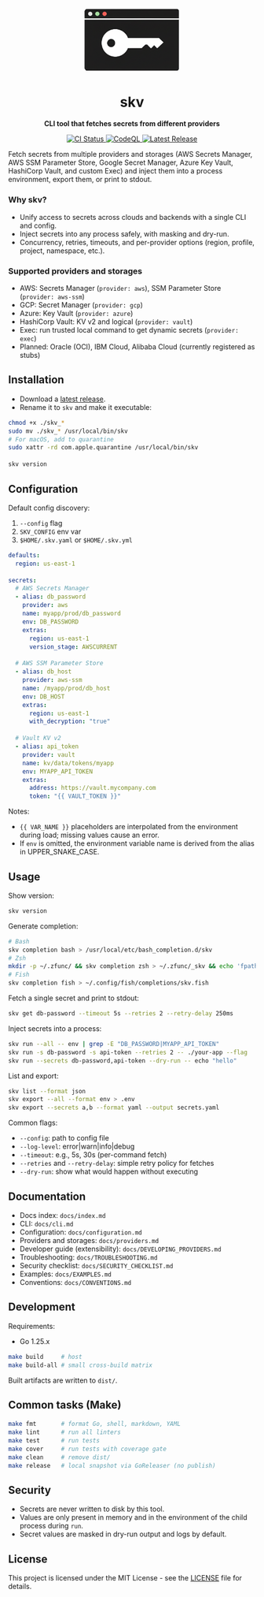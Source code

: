 <div align="center">
  <img src="images/logo.png" alt="skv Logo" width="200" style="border-radius: 20px;">
  <h1>skv</h1>
  <p><strong>CLI tool that fetches secrets from different providers</strong></p>
  <p>
    <a href="https://github.com/Amet13/skv/actions/workflows/ci.yml">
      <img src="https://github.com/Amet13/skv/actions/workflows/ci.yml/badge.svg" alt="CI Status">
    </a>
    <a href="https://github.com/Amet13/skv/actions/workflows/codeql.yml">
      <img src="https://github.com/Amet13/skv/actions/workflows/codeql.yml/badge.svg" alt="CodeQL">
    </a>
    <a href="https://github.com/Amet13/skv/releases">
      <img src="https://img.shields.io/github/v/release/Amet13/skv?label=version" alt="Latest Release">
    </a>
  </p>
</div>

Fetch secrets from multiple providers and storages (AWS Secrets Manager, AWS SSM Parameter Store, Google Secret Manager, Azure Key Vault, HashiCorp Vault, and custom Exec) and inject them into a process environment, export them, or print to stdout.

### Why skv?

- Unify access to secrets across clouds and backends with a single CLI and config.
- Inject secrets into any process safely, with masking and dry-run.
- Concurrency, retries, timeouts, and per-provider options (region, profile, project, namespace, etc.).

### Supported providers and storages

- AWS: Secrets Manager (`provider: aws`), SSM Parameter Store (`provider: aws-ssm`)
- GCP: Secret Manager (`provider: gcp`)
- Azure: Key Vault (`provider: azure`)
- HashiCorp Vault: KV v2 and logical (`provider: vault`)
- Exec: run trusted local command to get dynamic secrets (`provider: exec`)
- Planned: Oracle (OCI), IBM Cloud, Alibaba Cloud (currently registered as stubs)

## Installation

- Download a [latest release](https://github.com/Amet13/skv/releases/latest/).
- Rename it to `skv` and make it executable:

```bash
chmod +x ./skv_*
sudo mv ./skv_* /usr/local/bin/skv
# For macOS, add to quarantine
sudo xattr -rd com.apple.quarantine /usr/local/bin/skv

skv version
```

## Configuration

Default config discovery:

1. `--config` flag
2. `SKV_CONFIG` env var
3. `$HOME/.skv.yaml` or `$HOME/.skv.yml`

```yaml
defaults:
  region: us-east-1

secrets:
  # AWS Secrets Manager
  - alias: db_password
    provider: aws
    name: myapp/prod/db_password
    env: DB_PASSWORD
    extras:
      region: us-east-1
      version_stage: AWSCURRENT

  # AWS SSM Parameter Store
  - alias: db_host
    provider: aws-ssm
    name: /myapp/prod/db_host
    env: DB_HOST
    extras:
      region: us-east-1
      with_decryption: "true"

  # Vault KV v2
  - alias: api_token
    provider: vault
    name: kv/data/tokens/myapp
    env: MYAPP_API_TOKEN
    extras:
      address: https://vault.mycompany.com
      token: "{{ VAULT_TOKEN }}"
```

Notes:

- `{{ VAR_NAME }}` placeholders are interpolated from the environment during load; missing values cause an error.
- If `env` is omitted, the environment variable name is derived from the alias in UPPER_SNAKE_CASE.

## Usage

Show version:

```bash
skv version
```

Generate completion:

```bash
# Bash
skv completion bash > /usr/local/etc/bash_completion.d/skv
# Zsh
mkdir -p ~/.zfunc/ && skv completion zsh > ~/.zfunc/_skv && echo 'fpath+=(~/.zfunc)' >> ~/.zshrc
# Fish
skv completion fish > ~/.config/fish/completions/skv.fish
```

Fetch a single secret and print to stdout:

```bash
skv get db-password --timeout 5s --retries 2 --retry-delay 250ms
```

Inject secrets into a process:

```bash
skv run --all -- env | grep -E "DB_PASSWORD|MYAPP_API_TOKEN"
skv run -s db-password -s api-token --retries 2 -- ./your-app --flag
skv run --secrets db-password,api-token --dry-run -- echo "hello"
```

List and export:

```bash
skv list --format json
skv export --all --format env > .env
skv export --secrets a,b --format yaml --output secrets.yaml
```

Common flags:

- `--config`: path to config file
- `--log-level`: error|warn|info|debug
- `--timeout`: e.g., 5s, 30s (per-command fetch)
- `--retries` and `--retry-delay`: simple retry policy for fetches
- `--dry-run`: show what would happen without executing

## Documentation

- Docs index: `docs/index.md`
- CLI: `docs/cli.md`
- Configuration: `docs/configuration.md`
- Providers and storages: `docs/providers.md`
- Developer guide (extensibility): `docs/DEVELOPING_PROVIDERS.md`
- Troubleshooting: `docs/TROUBLESHOOTING.md`
- Security checklist: `docs/SECURITY_CHECKLIST.md`
- Examples: `docs/EXAMPLES.md`
- Conventions: `docs/CONVENTIONS.md`

## Development

Requirements:

- Go 1.25.x

```bash
make build     # host
make build-all # small cross-build matrix
```

Built artifacts are written to `dist/`.

## Common tasks (Make)

```bash
make fmt       # format Go, shell, markdown, YAML
make lint      # run all linters
make test      # run tests
make cover     # run tests with coverage gate
make clean     # remove dist/
make release   # local snapshot via GoReleaser (no publish)
```

## Security

- Secrets are never written to disk by this tool.
- Values are only present in memory and in the environment of the child process during `run`.
- Secret values are masked in dry-run output and logs by default.

## License

This project is licensed under the MIT License - see the [LICENSE](LICENSE) file for details.
